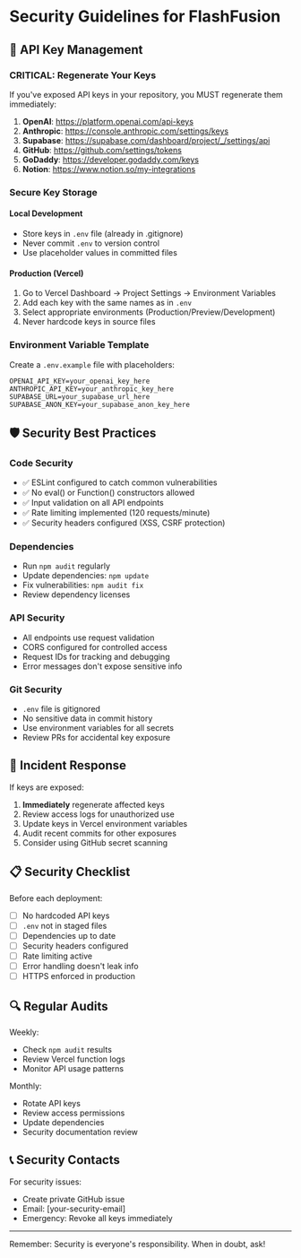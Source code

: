 # Security Guidelines for FlashFusion

## 🔐 API Key Management

### CRITICAL: Regenerate Your Keys
If you've exposed API keys in your repository, you MUST regenerate them immediately:

1. **OpenAI**: https://platform.openai.com/api-keys
2. **Anthropic**: https://console.anthropic.com/settings/keys
3. **Supabase**: https://supabase.com/dashboard/project/_/settings/api
4. **GitHub**: https://github.com/settings/tokens
5. **GoDaddy**: https://developer.godaddy.com/keys
6. **Notion**: https://www.notion.so/my-integrations

### Secure Key Storage

#### Local Development
- Store keys in `.env` file (already in .gitignore)
- Never commit `.env` to version control
- Use placeholder values in committed files

#### Production (Vercel)
1. Go to Vercel Dashboard → Project Settings → Environment Variables
2. Add each key with the same names as in `.env`
3. Select appropriate environments (Production/Preview/Development)
4. Never hardcode keys in source files

### Environment Variable Template
Create a `.env.example` file with placeholders:
```
OPENAI_API_KEY=your_openai_key_here
ANTHROPIC_API_KEY=your_anthropic_key_here
SUPABASE_URL=your_supabase_url_here
SUPABASE_ANON_KEY=your_supabase_anon_key_here
```

## 🛡️ Security Best Practices

### Code Security
- ✅ ESLint configured to catch common vulnerabilities
- ✅ No eval() or Function() constructors allowed
- ✅ Input validation on all API endpoints
- ✅ Rate limiting implemented (120 requests/minute)
- ✅ Security headers configured (XSS, CSRF protection)

### Dependencies
- Run `npm audit` regularly
- Update dependencies: `npm update`
- Fix vulnerabilities: `npm audit fix`
- Review dependency licenses

### API Security
- All endpoints use request validation
- CORS configured for controlled access
- Request IDs for tracking and debugging
- Error messages don't expose sensitive info

### Git Security
- `.env` file is gitignored
- No sensitive data in commit history
- Use environment variables for all secrets
- Review PRs for accidental key exposure

## 🚨 Incident Response

If keys are exposed:
1. **Immediately** regenerate affected keys
2. Review access logs for unauthorized use
3. Update keys in Vercel environment variables
4. Audit recent commits for other exposures
5. Consider using GitHub secret scanning

## 📋 Security Checklist

Before each deployment:
- [ ] No hardcoded API keys
- [ ] `.env` not in staged files
- [ ] Dependencies up to date
- [ ] Security headers configured
- [ ] Rate limiting active
- [ ] Error handling doesn't leak info
- [ ] HTTPS enforced in production

## 🔍 Regular Audits

Weekly:
- Check `npm audit` results
- Review Vercel function logs
- Monitor API usage patterns

Monthly:
- Rotate API keys
- Review access permissions
- Update dependencies
- Security documentation review

## 📞 Security Contacts

For security issues:
- Create private GitHub issue
- Email: [your-security-email]
- Emergency: Revoke all keys immediately

---

Remember: Security is everyone's responsibility. When in doubt, ask!